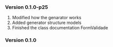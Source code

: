 ### Version 0.1.0-p25
1. Modified how the genarator works
2. Added generator structure models
3. Finished the class documentation FormValidade

### Version 0.1.0